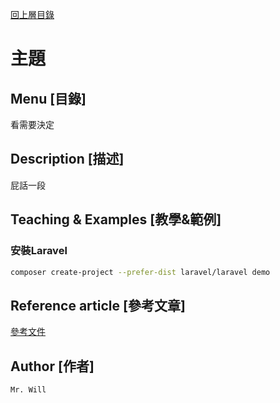 [回上層目錄](../README.md)

# 主題

## **Menu [目錄]**
看需要決定

## **Description [描述]**
屁話一段

## **Teaching & Examples [教學&範例]**
### 安裝Laravel
```bash
composer create-project --prefer-dist laravel/laravel demo
```

## **Reference article [參考文章]**
[參考文件](網址)

## **Author [作者]**
`Mr. Will`
